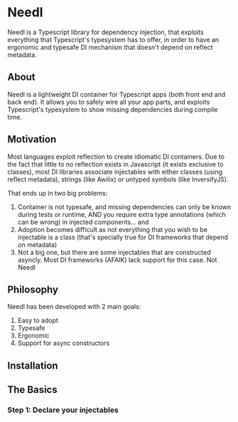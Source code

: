 # Needl

Needl is a Typescript library for dependency injection, that exploits everything that Typescript's typesystem has to offer, in order to have an ergonomic and typesafe DI mechanism that doesn't depend on 
reflect metadata.

## About

Needl is a lightweight DI container for Typescript apps (both front end and back end). It allows you to safely
wire all your app parts, and exploits Typescript's typesystem to show missing dependencies during compile time.


## Motivation

Most languages exploit reflection to create idiomatic DI containers. Due to the fact that little to no reflection exists in Javascript (it exists exclusive to classes), most DI libraries associate injectables with either classes (using reflect metadata), strings (like Awilix) or untyped symbols (like InversifyJS).

That ends up in two big problems:

1. Container is not typesafe, and missing dependencies can only be known during tests or runtime, AND you require extra type annotations (which can be wrong) in injected components... and
2. Adoption becomes difficult as not everything that you wish to be injectable is a class (that's specially true for DI frameworks that depend on metadata)
3. Not a big one, but there are some injectables that are constructed asyncly. Most DI frameworks (AFAIK) lack support for this case. Not Needl


## Philosophy

Needl has been developed with 2 main goals:

1. Easy to adopt
2. Typesafe
3. Ergonomic
4. Support for async constructors

## Installation

## The Basics

### Step 1: Declare your injectables

```typescript
``` 



